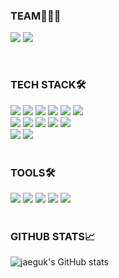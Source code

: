 <div align="flex-start">
  
### TEAM👨🏻‍💻
<a href="https://github.com/baby-deviloper" target="_blank"><img src="https://img.shields.io/badge/baby_deviloper-31A8FF?style=for-the-badge&logo=Dev.to&logoColor=#61DAFB"></a>
<a href="https://github.com/orgs/Kusitms-28th-HDmedi-B" target="_blank"><img src="https://img.shields.io/badge/HDMedi_B-0CAA41?style=for-the-badge&logo=Dev.to&logoColor=#61DAFB"></a>
<br/>
</div>

<br>

<div align="flex-start">
  
### TECH STACK🛠️ 
<img src="https://img.shields.io/badge/C-A8B9CC?style=flat&logo=c&logoColor=white"> 
<img src="https://img.shields.io/badge/C++-00599C?style=flat&logo=cplusplus&logoColor=white"> 
<img src="https://img.shields.io/badge/html-E34F26?style=flat&logo=html5&logoColor=white">
<img src="https://img.shields.io/badge/css-1572B6?style=flat&logo=css3&logoColor=white">
<img src="https://img.shields.io/badge/javascript-F7DF1E?style=flat&logo=javascript&logoColor=black">
<img src="https://img.shields.io/badge/typescript-3178C6?style=flat&logo=typescript&logoColor=white">
<br>
<img src="https://img.shields.io/badge/react-1572B6?style=flat&logo=react&logoColor=white">
<img src="https://img.shields.io/badge/styled_components-DB7093?style=flat&logo=styled-components&logoColor=white">
<img src="https://img.shields.io/badge/recoil-3578E5?style=flat&logo=recoil&logoColor=white">
<img src="https://img.shields.io/badge/axios-5A29E4?style=flat&logo=axios&logoColor=white">
<img src="https://img.shields.io/badge/react_query-FF4154?style=flat&logo=react-query&logoColor=white">
<br>
<img src="https://img.shields.io/badge/create_react_app-09D3AC?style=flat&logo=Create React App&logoColor=white">
<img src="https://img.shields.io/badge/vite-646CFF?style=flat&logo=vite&logoColor=white">

</div>
<br />

<div align="flex-start">
  
### TOOLS🛠️
<img src="https://img.shields.io/badge/Git-F05032?style=flat&logo=Git&logoColor=white">
<img src="https://img.shields.io/badge/Github-181717?style=flat&logo=Github&logoColor=white">
<img src="https://img.shields.io/badge/GitLab-FC6D26?style=flat&logo=GitLab&logoColor=white">
<img src="https://img.shields.io/badge/Notion-000000?style=flat&logo=Notion&logoColor=white"/>
<img src="https://img.shields.io/badge/Figma-F24E1E?style=flat&logo=Figma&logoColor=white"/>
<br />

</div>
<br />

<div align="flex-start">

### GITHUB STATS📈
![jaeguk's GitHub stats](https://github-readme-stats.vercel.app/api?username=jk6722&show_icons=true&theme=tokyonight)

</div>

<!--
**jk6722/jk6722** is a ✨ _special_ ✨ repository because its `README.md` (this file) appears on your GitHub profile.

Here are some ideas to get you started:

- 🔭 I’m currently working on ...
- 🌱 I’m currently learning ...
- 👯 I’m looking to collaborate on ...
- 🤔 I’m looking for help with ...
- 💬 Ask me about ...
- 📫 How to reach me: ...
- 😄 Pronouns: ...
- ⚡ Fun fact: ...
-->
